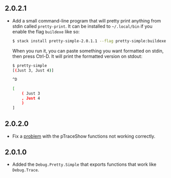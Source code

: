 
## 2.0.2.1

*   Add a small command-line program that will pretty print anything from stdin
    called `pretty-print`.  It can be installed to `~/.local/bin` if you enable
    the flag `buildexe` like so:

    ```sh
    $ stack install pretty-simple-2.0.1.1 --flag pretty-simple:buildexe
    ```

    When you run it, you can paste something you want formatted on stdin, then
    press <key>Ctrl</key>-<key>D</key>.  It will print the formatted version on
    stdout:

    ```sh
    $ pretty-simple
    [(Just 3, Just 4)]

    ^D

    [
        ( Just 3
        , Just 4
        )
    ]
    ```

## 2.0.2.0

*   Fix a [problem](https://github.com/cdepillabout/pretty-simple/pull/20) with
    the pTraceShow functions not working correctly.

## 2.0.1.0

*   Added the `Debug.Pretty.Simple` that exports functions that work like
    `Debug.Trace`.
